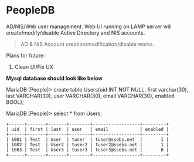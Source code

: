 # PeopleDB
AD/NIS/Web user management. Web UI running on LAMP server will create/modify/disable Active Directory and NIS accounts. 
>AD & NIS Account creation/modification/disable works.

Plans for future:
1) Clean UI/Fix UX

**Mysql database should look like below**

MariaDB [People]> create table Users(uid INT NOT NULL, first varchar(30), last VARCHAR(30), user VARCHAR(30), email VARCHAR(30), enabled BOOL);


MariaDB [People]> select * from Users;

    +------+-------+-------+--------+------------------+---------+
    | uid  | first | last  | user   | email            | enabled |
    +------+-------+-------+--------+------------------+---------+
    | 1001 | Test  | User  | tuser  | tuser@ssebs.net  |       1 |
    | 1002 | Test  | User2 | tuser2 | tuser2@ssebs.net |       1 |
    | 1003 | Test  | User3 | tuser3 | tuser3@ssebs.net |       0 |
    +------+-------+-------+--------+------------------+---------+

